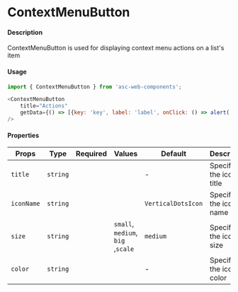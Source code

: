 # ContextMenuButton

#### Description

ContextMenuButton is used for displaying context menu actions on a list's item

#### Usage

```js
import { ContextMenuButton } from 'asc-web-components';

<ContextMenuButton
    title="Actions"
    getData={() => [{key: 'key', label: 'label', onClick: () => alert('label')}]}
/>
```

#### Properties

| Props      | Type        | Required | Values                            | Default            | Description              |
| ---------- | ----------- | :------: | --------------------------------- | ------------------ | ------------------------ |
| `title`    | `string`    |          |                                   | -                  | Specifies the icon title |
| `iconName` | `string`    |          |                                   | `VerticalDotsIcon` | Specifies the icon name  |
| `size`     | `string`    |          | `small`, `medium`, `big` ,`scale` | `medium`           | Specifies the icon size  |
| `color`    | `string`    |          |                                   | -                  | Specifies the icon color |